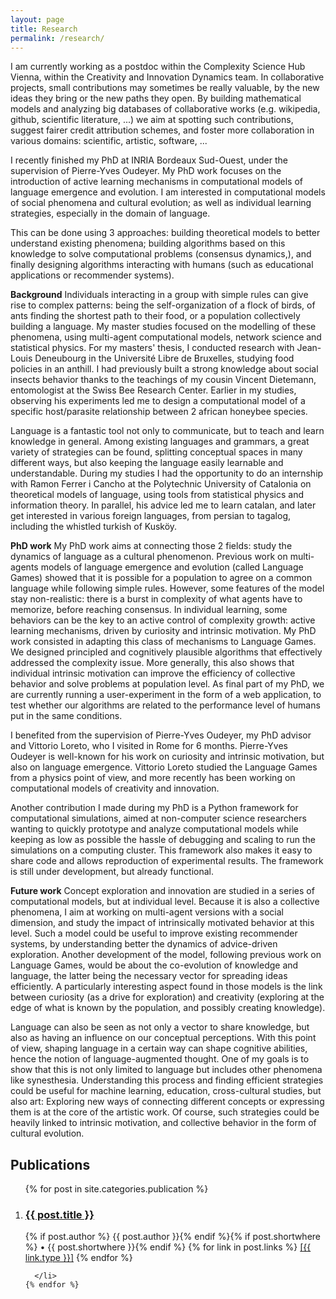 ```yaml
---
layout: page
title: Research
permalink: /research/
---
```


I am currently working as a postdoc within the Complexity Science Hub Vienna, within the Creativity and Innovation Dynamics team. In collaborative projects, small contributions may sometimes be really valuable, by the new ideas they bring or the new paths they open. By building mathematical models and analyzing big databases of collaborative works (e.g. wikipedia, github, scientific literature, ...) we aim at spotting such contributions, suggest fairer credit attribution schemes, and foster more collaboration in various domains: scientific, artistic, software, ...

I recently finished my PhD at INRIA Bordeaux Sud-Ouest, under the supervision of Pierre-Yves Oudeyer. My PhD work focuses on the introduction of active learning mechanisms in computational models of language emergence and evolution. I am interested in computational models of social phenomena and cultural evolution; as well as individual learning strategies, especially in the domain of language.


This can be done using 3 approaches: building theoretical models to better understand existing phenomena; building algorithms based on this knowledge to solve computational problems (consensus dynamics,), and finally designing algorithms interacting with humans (such as educational applications or recommender systems).

**Background**
Individuals interacting in a group with simple rules can give rise to complex patterns: being the self-organization of a flock of birds, of ants finding the shortest path to their food, or a population collectively building a language. My master studies focused on the modelling of these phenomena, using multi-agent computational models, network science and statistical physics. For my masters' thesis, I conducted research with Jean-Louis Deneubourg in the Université Libre de Bruxelles, studying food policies in an anthill. I had previously built a strong knowledge about social insects behavior thanks to the teachings of my cousin Vincent Dietemann, entomologist at the Swiss Bee Research Center. Earlier in my studies, observing his experiments led me to design a computational model of a specific host/parasite relationship between 2 african honeybee species.

Language is a fantastic tool not only to communicate, but to teach and learn knowledge in general. Among existing languages and grammars, a great variety of strategies can be found, splitting conceptual spaces in many different ways, but also keeping the language easily learnable and understandable. During my studies I had the opportunity to do an internship with Ramon Ferrer i Cancho at the Polytechnic University of Catalonia on theoretical models of language, using tools from statistical physics and information theory. In parallel, his advice led me to learn catalan, and later get interested in various foreign languages, from persian to tagalog, including the whistled turkish of Kusköy.

**PhD work**
My PhD work aims at connecting those 2 fields: study the dynamics of language as a cultural phenomenon. Previous work on multi-agents models of language emergence and evolution (called Language Games) showed that it is possible for a population to agree on a common language while following simple rules. However, some features of the model stay non-realistic: there is a burst in complexity of what agents have to memorize, before reaching consensus.
In individual learning, some behaviors can be the key to an active control of complexity growth: active learning mechanisms, driven by curiosity and intrinsic motivation. My PhD work consisted in adapting this class of mechanisms to Language Games. We designed principled and cognitively plausible algorithms that effectively addressed the complexity issue. More generally, this also shows that individual intrinsic motivation can improve the efficiency of collective behavior and solve problems at population level. As final part of my PhD, we are currently running a user-experiment in the form of a web application, to test whether our algorithms are related to the performance level of humans put in the same conditions.

I benefited from the supervision of Pierre-Yves Oudeyer, my PhD advisor and Vittorio Loreto, who I visited in Rome for 6 months. Pierre-Yves Oudeyer is well-known for his work on curiosity and intrinsic motivation, but also on language emergence. Vittorio Loreto studied the Language Games from a physics point of view, and more recently has been working on computational models of creativity and innovation.

Another contribution I made during my PhD is a Python framework for computational simulations, aimed at non-computer science researchers wanting to quickly prototype and analyze computational models while keeping as low as possible the hassle of debugging and scaling to run the simulations on a computing cluster. This framework also makes it easy to share code and allows reproduction of experimental results. The framework is still under development, but already functional.

**Future work**
Concept exploration and innovation are studied in a series of computational models, but at individual level. Because it is also a collective phenomena, I aim at working on multi-agent versions with a social dimension, and study the impact of intrinsically motivated behavior at this level. Such a model could be useful to improve existing recommender systems, by understanding better the dynamics of advice-driven exploration. Another development of the model, following previous work on Language Games, would be about the co-evolution of knowledge and language, the latter being the necessary vector for spreading ideas efficiently. A particularly interesting aspect found in those models is the link between curiosity (as a drive for exploration) and creativity (exploring at the edge of what is known by the population, and possibly creating knowledge).

Language can also be seen as not only a vector to share knowledge, but also as having an influence on our conceptual perceptions. With this point of view, shaping language in a certain way can shape cognitive abilities, hence the notion of language-augmented thought. One of my goals is to show that this is not only limited to language but includes other phenomena like synesthesia. Understanding this process and finding efficient strategies could be useful for machine learning, education, cross-cultural studies, but also art: Exploring new ways of connecting different concepts or expressing them is at the core of the artistic work. Of course, such strategies could be heavily linked to intrinsic motivation, and collective behavior in the form of cultural evolution.

<div class="home">

  <h2 class="page-heading">Publications</h2>

  <ol class="post-list">
    {% for post in site.categories.publication %}
      <li>
        <h3>
          <a class="post-link" href="{{ post.url }}">{{ post.title }}</a>
        </h3>
        <span class="post-meta">{% if post.author %} {{ post.author }}{% endif %}{% if post.shortwhere %} • {{ post.shortwhere }}{% endif %}</span>
        <span class="post-meta">{% for link in post.links %} <a class="page-link" href="{{ link.lk | prepend: site.baseurl }}"> [{{ link.type }}]</a> {% endfor %}</span>


      </li>
    {% endfor %}
  </ol>

</div>
